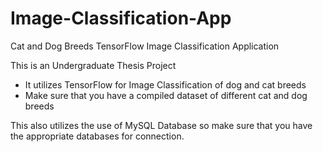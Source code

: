# Image-Classification-App
Cat and Dog Breeds TensorFlow Image Classification Application

This is an Undergraduate Thesis Project
- It utilizes TensorFlow for Image Classification of dog and cat breeds
- Make sure that you have a compiled dataset of different cat and dog breeds

This also utilizes the use of MySQL Database so make sure that you have the appropriate databases for connection.
